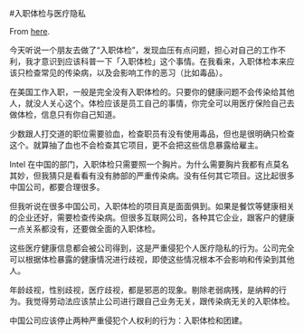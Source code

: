 #入职体检与医疗隐私

From [here](https://yinwang1.substack.com/p/medical-privacy).

今天听说一个朋友去做了“入职体检”，发现血压有点问题，担心对自己的工作不利，我才意识到应该科普一下「入职体检」这个事情。在我看来，入职体检本来应该只检查常见的传染病，以及会影响工作的恶习（比如毒品）。

在美国工作入职，一般是完全没有入职体检的。只要你的健康问题不会传染给其他人，就没人关心这个。体检应该是员工自己的事情，你完全可以用医疗保险自己去做体检，信息只有你自己知道。

少数跟人打交道的职位需要验血，检查职员有没有使用毒品，但也是很明确只检查这个。就算抽了血也不会检查其它项目，更不会把这些信息暴露给雇主。

Intel 在中国的部门，入职体检只需要照一个胸片。为什么需要胸片我都有点莫名其妙，但我猜只是看看有没有肺部的严重传染病。没有任何其它项目。这比起很多中国公司，都要合理很多。

但我听说在很多中国公司，入职体检的项目真是面面俱到。如果是餐饮等健康相关的企业还好，需要检查传染病。但很多互联网公司，各种其它企业，跟客户的健康一点关系都没有，还要做全面的入职体检。

这些医疗健康信息都会被公司得到，这是严重侵犯个人医疗隐私的行为。公司完全可以根据体检暴露的健康情况进行歧视，即使这些情况根本不会影响和传染到其他人。

年龄歧视，性别歧视，医疗歧视，都是邪恶的现象。剔除老弱病残，是纳粹的行为。我觉得劳动法应该禁止公司进行跟自己业务无关，跟传染病无关的入职体检。

中国公司应该停止两种严重侵犯个人权利的行为：入职体检和团建。
